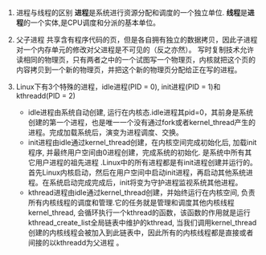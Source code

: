 1. 进程与线程的区别
	**进程**是系统进行资源分配和调度的一个独立单位. **线程**是**进程**的一个实体,是CPU调度和分派的基本单位。
2. 父子进程
	共享含有程序代码的页，但是各自拥有独立的数据拷贝，因此子进程对一个内存单元的修改对父进程是不可见的（反之亦然）。
	写时复制技术允许读相同的物理页，只有两者之中的一个试图写一个物理页，内核就把这个页的内容拷贝到一个新的物理页，并把这个新的物理页分配给正在写的进程。

3. Linux下有3个特殊的进程，idle进程(PID = 0), init进程(PID = 1)和kthreadd(PID = 2)
	* idle进程由系统自动创建, 运行在内核态.idle进程其pid=0，其前身是系统创建的第一个进程，也是唯一一个没有通过fork或者kernel_thread产生的进程。完成加载系统后，演变为进程调度、交换。
	* init进程由idle通过kernel_thread创建，在内核空间完成初始化后, 加载init程序, 并最终用户空间由0进程创建，完成系统的初始化. 是系统中所有其它用户进程的祖先进程 .Linux中的所有进程都是有init进程创建并运行的。首先Linux内核启动，然后在用户空间中启动init进程，再启动其他系统进程。在系统启动完成完成后，init将变为守护进程监视系统其他进程。
	* kthread进程由idle通过kernel_thread创建，并始终运行在内核空间, 负责所有内核线程的调度和管理.它的任务就是管理和调度其他内核线程kernel_thread, 会循环执行一个kthread的函数，该函数的作用就是运行kthread_create_list全局链表中维护的kthread, 当我们调用kernel_thread创建的内核线程会被加入到此链表中，因此所有的内核线程都是直接或者间接的以kthreadd为父进程 。